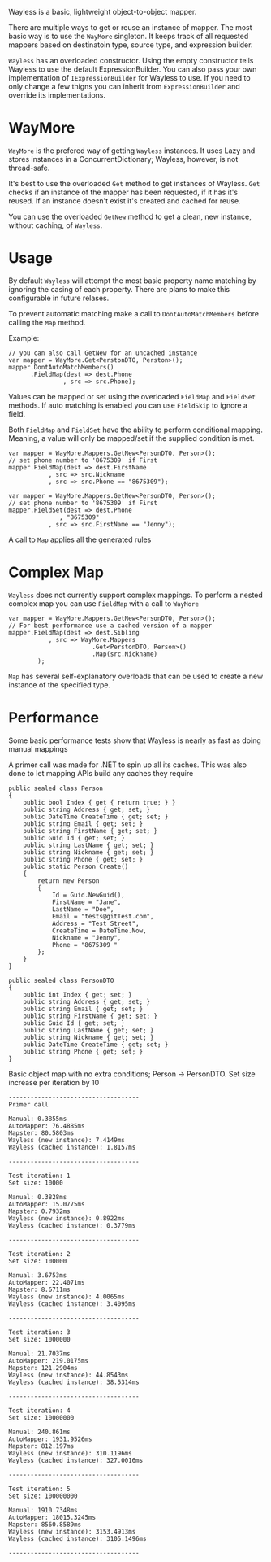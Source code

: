 Wayless is a basic, lightweight object-to-object mapper.

There are multiple ways to get or reuse an instance of mapper. The most basic 
way is to use the `WayMore` singleton.  It keeps track of all requested mappers
based on destinatoin type, source type, and expression builder.  

`Wayless` has an overloaded constructor. Using the empty constructor tells Wayless
to use the default ExpressionBuilder. You can also pass your own implementation of 
`IExpressionBuilder` for Wayless to use.  If you need to only change a few thigns you 
can inherit from `ExpressionBuilder` and override its implementations.

# WayMore
`WayMore` is the prefered way of getting `Wayless` instances.  It uses Lazy<T> and stores instances in a 
ConcurrentDictionary; Wayless, however, is not thread-safe.  

It's best to use the overloaded `Get` method to get instances of Wayless. `Get` checks if 
an instance of the mapper has been requested, if it has it's reused. If an instance doesn't exist it's created
and cached for reuse.

You can use the overloaded `GetNew` method to get a clean, new instance, without caching, of `Wayless`. 

# Usage

By default `Wayless` will attempt the most basic property name matching by ignoring the casing of each property.
There are plans to make this configurable in future relases. 

To prevent automatic matching make a call to `DontAutoMatchMembers` before calling the `Map` method.

Example:

	// you can also call GetNew for an uncached instance
	var mapper = WayMore.Get<PerstonDTO, Perston>(); 
	mapper.DontAutoMatchMembers()
	      .FieldMap(dest => dest.Phone
	      	       , src => src.Phone);


Values can be mapped or set using the overloaded `FieldMap` and `FieldSet` methods. If auto matching is enabled 
you can use `FieldSkip` to ignore a field.  

Both `FieldMap` and `FieldSet` have the ability to perform conditional mapping. Meaning, a value will
only  be mapped/set if the supplied condition is met.

	var mapper = WayMore.Mappers.GetNew<PersonDTO, Person>();
	// set phone number to '8675309' if First
	mapper.FieldMap(dest => dest.FirstName
		       , src => src.Nickname
		       , src => src.Phone == "8675309"); 

	var mapper = WayMore.Mappers.GetNew<PersonDTO, Person>();
	// set phone number to '8675309' if First
	mapper.FieldSet(dest => dest.Phone
			      , "8675309"
		       , src => src.FirstName == "Jenny"); 

A call to `Map` applies all the generated rules

# Complex Map
`Wayless` does not currently support complex mappings. To perform a nested complex map you can use `FieldMap`
with a call to `WayMore`

	var mapper = WayMore.Mappers.GetNew<PersonDTO, Person>();
	// For best performance use a cached version of a mapper
	mapper.FieldMap(dest => dest.Sibling
		       , src => WayMore.Mappers
		       		       .Get<PerstonDTO, Person>()
		       		       .Map(src.Nickname)
			); 
	

`Map` has several self-explanatory overloads   that can be used to create a new instance of the specified 
type.
                        
# Performance
Some basic performance tests show that Wayless is nearly as fast as doing manual mappings

A primer call was made for .NET to spin up all its caches. This was also done to let mapping 
APIs build any caches they require

    public sealed class Person
    {
        public bool Index { get { return true; } }
        public string Address { get; set; }
        public DateTime CreateTime { get; set; }
        public string Email { get; set; }
        public string FirstName { get; set; }
        public Guid Id { get; set; }
        public string LastName { get; set; }
        public string Nickname { get; set; }
        public string Phone { get; set; }
        public static Person Create()
        {
            return new Person
            {
                Id = Guid.NewGuid(),
                FirstName = "Jane",
                LastName = "Doe",
                Email = "tests@gitTest.com",
                Address = "Test Street",
                CreateTime = DateTime.Now,
                Nickname = "Jenny",
                Phone = "8675309 "
            };
        }
    }

    public sealed class PersonDTO
    {
        public int Index { get; set; }
        public string Address { get; set; }
        public string Email { get; set; }
        public string FirstName { get; set; }
        public Guid Id { get; set; }
        public string LastName { get; set; }
        public string Nickname { get; set; }
        public DateTime CreateTime { get; set; }
        public string Phone { get; set; }
    }


Basic object map with no extra conditions; Person -> PersonDTO. 
Set size increase per iteration by 10
    
	------------------------------------
	Primer call

	Manual: 0.3855ms
	AutoMapper: 76.4885ms
	Mapster: 80.5803ms
	Wayless (new instance): 7.4149ms
	Wayless (cached instance): 1.8157ms

	------------------------------------

	Test iteration: 1
	Set size: 10000

	Manual: 0.3828ms
	AutoMapper: 15.0775ms
	Mapster: 0.7932ms
	Wayless (new instance): 0.8922ms
	Wayless (cached instance): 0.3779ms

	------------------------------------

	Test iteration: 2
	Set size: 100000

	Manual: 3.6753ms
	AutoMapper: 22.4071ms
	Mapster: 8.6711ms
	Wayless (new instance): 4.0065ms
	Wayless (cached instance): 3.4095ms

	------------------------------------

	Test iteration: 3
	Set size: 1000000

	Manual: 21.7037ms
	AutoMapper: 219.0175ms
	Mapster: 121.2904ms
	Wayless (new instance): 44.8543ms
	Wayless (cached instance): 38.5314ms

	------------------------------------

	Test iteration: 4
	Set size: 10000000

	Manual: 240.861ms
	AutoMapper: 1931.9526ms
	Mapster: 812.197ms
	Wayless (new instance): 310.1196ms
	Wayless (cached instance): 327.0016ms

	------------------------------------

	Test iteration: 5
	Set size: 100000000

	Manual: 1910.7348ms
	AutoMapper: 18015.3245ms
	Mapster: 8560.8589ms
	Wayless (new instance): 3153.4913ms
	Wayless (cached instance): 3105.1496ms

	------------------------------------


